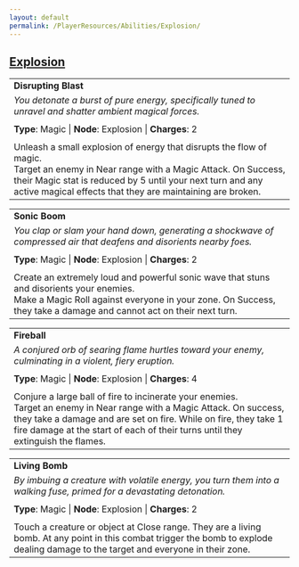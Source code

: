 ```yaml
---
layout: default
permalink: /PlayerResources/Abilities/Explosion/
---
```

## [Explosion](#Explosion)

|                                                                                                                                                            |
| :--------------------------------------------------------------------------------------------------------- |
| **Disrupting Blast** |
| *You detonate a burst of pure energy, specifically tuned to unravel and shatter ambient magical forces.* |
| |
| **Type**: Magic \| **Node**: Explosion \| **Charges**: 2 |
| |
| Unleash a small explosion of energy that disrupts the flow of magic.<br>Target an enemy in Near range with a Magic Attack. On Success, their Magic stat is reduced by 5 until your next turn and any active magical effects that they are maintaining are broken. |

|                                                                                                                                                            |
| :--------------------------------------------------------------------------------------------------------- |
| **Sonic Boom** |
| *You clap or slam your hand down, generating a shockwave of compressed air that deafens and disorients nearby foes.* |
| |
| **Type**: Magic \| **Node**: Explosion \| **Charges**: 2 |
| |
| Create an extremely loud and powerful sonic wave that stuns and disorients your enemies.<br>Make a Magic Roll against everyone in your zone. On Success, they take a damage and cannot act on their next turn. |

|                                                                                                                                                            |
| :--------------------------------------------------------------------------------------------------------- |
| **Fireball** |
| *A conjured orb of searing flame hurtles toward your enemy, culminating in a violent, fiery eruption.* |
| |
| **Type**: Magic \| **Node**: Explosion \| **Charges**: 4 |
| |
| Conjure a large ball of fire to incinerate your enemies.<br>Target an enemy in Near range with a Magic Attack. On success, they take a damage and are set on fire. While on fire, they take 1 fire damage at the start of each of their turns until they extinguish the flames. |

|                                                                                                                                                            |
| :--------------------------------------------------------------------------------------------------------- |
| **Living Bomb** |
| *By imbuing a creature with volatile energy, you turn them into a walking fuse, primed for a devastating detonation.* |
| |
| **Type**: Magic \| **Node**: Explosion \| **Charges**: 2 |
| |
| Touch a creature or object at Close range. They are a living bomb. At any point in this combat trigger the bomb to explode dealing damage to the target and everyone in their zone. |